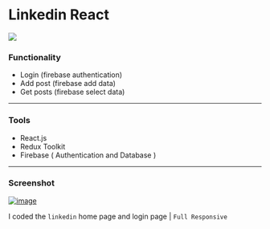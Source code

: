 # Linkedin React
![](https://img.shields.io/badge/Mobile--responsive-yes-green)

### Functionality
- Login (firebase authentication)
- Add post (firebase add data)
- Get posts (firebase select data)

<hr/>

### Tools

- React.js
- Redux Toolkit
- Firebase ( Authentication and Database )


<hr/>

### Screenshot
 
 [![image](https://i.hizliresim.com/dddegjv.png)](https://hizliresim.com/dddegjv)
 
 
I coded the `linkedin` home page and login page    |     `Full Responsive`





